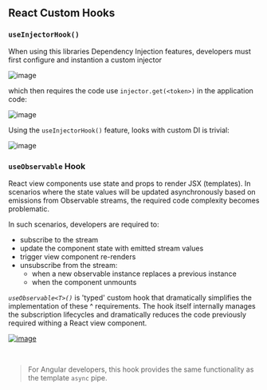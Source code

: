 ## React Custom Hooks

### `useInjectorHook()`

When using this libraries Dependency Injection features, developers must first configure and instantion a custom injector

![image](https://cdn-images-1.medium.com/max/1600/0*Eh3cUl1ZGH1JNo2J.png)

which then requires the code use `injector.get(<token>)` in the application code:

![image](https://cdn-images-1.medium.com/max/1600/0*8RxFA4TCQT7YnNEq.png)

Using the `useInjectorHook()` feature, looks with custom DI is trivial:

![image](https://cdn-images-1.medium.com/max/1600/1*S07nQz971o_9_xgP89p_yg.png)


### `useObservable` Hook

React view components use state and props to render JSX (templates). In scenarios where the state values will be updated asynchronously based on emissions from Observable streams, the required code complexity becomes problematic.

In such scenarios, developers are required to:

- subscribe to the stream
- update the component state with emitted stream values
- trigger view component re-renders
- unsubscribe from the stream:
  - when a new observable instance replaces a previous instance
  - when the component unmounts

_`useObservable<T>()`_ is 'typed' custom hook that dramatically simplifies the implementation of these ^ requirements. The hook itself internally manages the subscription lifecycles and dramatically reduces the code previously required withing a React view component.

[![image](https://user-images.githubusercontent.com/210413/67902428-2724b180-fb37-11e9-9904-558952d2cf66.png)
](https://github.com/Mindspace/react-workshop/blob/finish/rxjs/apps/starter/src/app/ui/contacts/contacts-list.tsx#L41-L55)

<br/>

> For Angular developers, this hook provides the same functionality as the template `async` pipe.